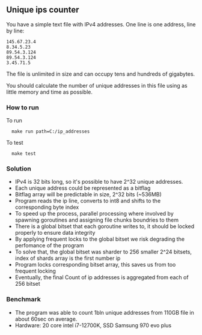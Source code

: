 ## Unique ips counter

You have a simple text file with IPv4 addresses. One line is one address, line by line:

```
145.67.23.4
8.34.5.23
89.54.3.124
89.54.3.124
3.45.71.5
```

The file is unlimited in size and can occupy tens and hundreds of gigabytes.

You should calculate the number of unique addresses in this file using as little memory and time as possible.

### How to run 
To run

```
  make run path=C:/ip_addresses
```

To test

```
  make test
```

### Solution
- IPv4 is 32 bits long, so it's possible to have 2^32 unique addresses.
- Each unique address could be represented as a bitflag
- Bitflag array will be predictable in size, 2^32 bits (~536MB)
- Program reads the ip line, converts to int8 and shifts to the corresponding byte index
- To speed up the process, parallel processing where involved by spawning goroutines and assigning file chunks boundries to them
- There is a global bitset that each goroutine writes to, it should be locked properly to ensure data integrity
- By applying frequent locks to the global bitset we risk degrading the perfomance of the program
- To solve that, the global bitset was sharder to 256 smaller 2^24 bitsets, index of shards array is the first number ip
- Program locks corresponding bitset array, this saves us from too frequent locking
- Eventually, the final Count of ip addresses is aggregated from each of 256 bitset


### Benchmark

- The program was able to count 1bln unique addresses from 110GB file in about 60sec on average.
- Hardware: 20 core intel i7-12700K, SSD Samsung 970 evo plus